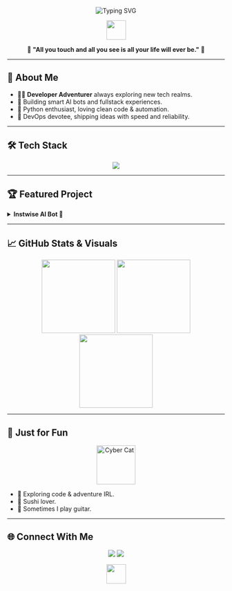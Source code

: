 <!-- Sushi057's Profile README -->

<p align="center">
  <img src="https://readme-typing-svg.demolab.com?font=Fira+Code&weight=500&size=27&pause=1000&color=00FFD6&background=00000000&center=true&vCenter=true&width=435&lines=Hi%2C+I'm+sushi057+%F0%9F%8D%A3;Developer+Adventurer;AI+%7C+Python+%7C+Fullstack+%7C+DevOps" alt="Typing SVG" />
</p>

<!-- Decorative Divider -->
<p align="center">
  <img src="https://cdn.jsdelivr.net/gh/sushi057/sushi057@main/assets/wave-divider.svg" height="45" />
</p>

<div align="center">

🌟 **"All you touch and all you see is all your life will ever be."** 🌟

</div>

---

## 🧭 About Me

- 🧑‍💻 **Developer Adventurer** always exploring new tech realms.
- 🤖 Building smart AI bots and fullstack experiences.
- 🐍 Python enthusiast, loving clean code & automation.
- 🚀 DevOps devotee, shipping ideas with speed and reliability.

---

## 🛠️ Tech Stack

<p align="center">
  <img src="https://skillicons.dev/icons?i=python,js,ts,react,nodejs,docker,kubernetes,aws,linux,git" />
</p>

---

## 🏆 Featured Project

<details>
  <summary><b>Instwise AI Bot 🤖</b></summary>
  <p>
    An intelligent assistant designed to make your workflow smarter, faster, and more personal.<br>
    <a href="[https://github.com/sushi057/InstWise-customer-bot](https://github.com/sushi057/InstWise-customer-bot)"><img src="https://img.shields.io/github/stars/sushi057/instwise-ai-bot?style=social" alt="GitHub Repo stars" /></a>
  </p>
</details>

---

## 📈 GitHub Stats & Visuals


<div align="center">
  <img src="https://github-readme-stats.vercel.app/api?username=sushi057&show_icons=true&count_private=true&theme=radical&hide_border=true" height="170" />
  <img src="https://github-readme-streak-stats.herokuapp.com/?user=sushi057&theme=radical&hide_border=true" height="170" />
  <img src="https://github-readme-stats.vercel.app/api/top-langs/?username=sushi057&layout=compact&theme=radical&hide_border=true" height="170" />
</div>

---

## 🎨 Just for Fun

<p align="center">
  <img src="https://cdn.jsdelivr.net/gh/sushi057/sushi057@main/assets/cyber-cat.gif" height="90" alt="Cyber Cat" />
</p>

- 🌄 Exploring code & adventure IRL.
- 🥑 Sushi lover.
- 🎸 Sometimes I play guitar.

---

## 🌐 Connect With Me

<p align="center">
  <a href="https://www.linkedin.com/in/sushi057"><img src="https://img.shields.io/badge/LinkedIn-00FFD6?style=for-the-badge&logo=linkedin&logoColor=white" /></a>
  <a href="mailto:suvash2077@gmail.com"><img src="https://img.shields.io/badge/Email-282828?style=for-the-badge&logo=gmail&logoColor=white" /></a>
</p>

<!-- Decorative Divider -->
<p align="center">
  <img src="https://cdn.jsdelivr.net/gh/sushi057/sushi057@main/assets/wave-divider.svg" height="45" />
</p>
